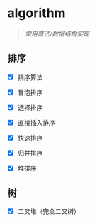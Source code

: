 # algorithm
> *常用算法/数据结构实现*

## 排序

- [x] 排序算法

- [x]  冒泡排序

- [x]  选择排序

- [x]  直接插入排序

- [x]  快速排序

- [x]  归并排序

- [x]  堆排序

## 树

- [x] 二叉堆（完全二叉树）
